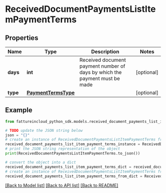# ReceivedDocumentPaymentsListItemPaymentTerms


## Properties

Name | Type | Description | Notes
------------ | ------------- | ------------- | -------------
**days** | **int** | Received document payment number of days by which the payment must be made | [optional] 
**type** | [**PaymentTermsType**](PaymentTermsType.md) |  | [optional] 

## Example

```python
from fattureincloud_python_sdk.models.received_document_payments_list_item_payment_terms import ReceivedDocumentPaymentsListItemPaymentTerms

# TODO update the JSON string below
json = "{}"
# create an instance of ReceivedDocumentPaymentsListItemPaymentTerms from a JSON string
received_document_payments_list_item_payment_terms_instance = ReceivedDocumentPaymentsListItemPaymentTerms.from_json(json)
# print the JSON string representation of the object
print(ReceivedDocumentPaymentsListItemPaymentTerms.to_json())

# convert the object into a dict
received_document_payments_list_item_payment_terms_dict = received_document_payments_list_item_payment_terms_instance.to_dict()
# create an instance of ReceivedDocumentPaymentsListItemPaymentTerms from a dict
received_document_payments_list_item_payment_terms_from_dict = ReceivedDocumentPaymentsListItemPaymentTerms.from_dict(received_document_payments_list_item_payment_terms_dict)
```
[[Back to Model list]](../README.md#documentation-for-models) [[Back to API list]](../README.md#documentation-for-api-endpoints) [[Back to README]](../README.md)


